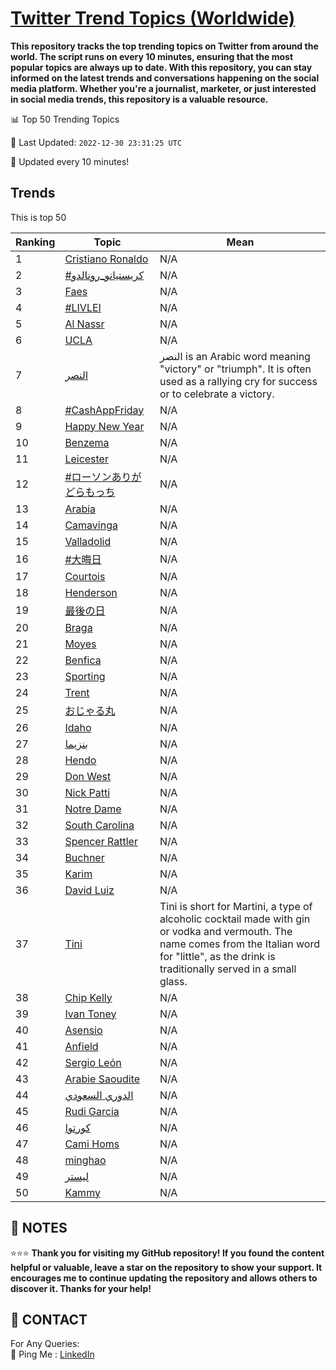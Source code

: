 [Twitter Trend Topics (Worldwide)](https://github.com/ErcinDedeoglu/Twitter-Trend-Topics)
==========

**This repository tracks the top trending topics on Twitter from around the world. 
The script runs on every 10 minutes, ensuring that the most popular topics are always up to date. 
With this repository, you can stay informed on the latest trends and conversations happening on the social media platform. 
Whether you're a journalist, marketer, or just interested in social media trends, this repository is a valuable resource.**


📊 Top 50 Trending Topics

📆 Last Updated: `2022-12-30 23:31:25 UTC`

🔧 Updated every 10 minutes!


## Trends

This is top 50

| Ranking | Topic | Mean |
| ------- | ------------ | ------------ |
| 1 | [Cristiano Ronaldo](http://twitter.com/search?q=Cristiano+Ronaldo) | N/A |
| 2 | [#كريستيانو_رونالدو](http://twitter.com/search?q=%23%d9%83%d8%b1%d9%8a%d8%b3%d8%aa%d9%8a%d8%a7%d9%86%d9%88_%d8%b1%d9%88%d9%86%d8%a7%d9%84%d8%af%d9%88) | N/A |
| 3 | [Faes](http://twitter.com/search?q=Faes) | N/A |
| 4 | [#LIVLEI](http://twitter.com/search?q=%23LIVLEI) | N/A |
| 5 | [Al Nassr](http://twitter.com/search?q=Al+Nassr) | N/A |
| 6 | [UCLA](http://twitter.com/search?q=UCLA) | N/A |
| 7 | [النصر](http://twitter.com/search?q=%d8%a7%d9%84%d9%86%d8%b5%d8%b1) | النصر is an Arabic word meaning "victory" or "triumph". It is often used as a rallying cry for success or to celebrate a victory. |
| 8 | [#CashAppFriday](http://twitter.com/search?q=%23CashAppFriday) | N/A |
| 9 | [Happy New Year](http://twitter.com/search?q=Happy+New+Year) | N/A |
| 10 | [Benzema](http://twitter.com/search?q=Benzema) | N/A |
| 11 | [Leicester](http://twitter.com/search?q=Leicester) | N/A |
| 12 | [#ローソンありがどらもっち](http://twitter.com/search?q=%23%e3%83%ad%e3%83%bc%e3%82%bd%e3%83%b3%e3%81%82%e3%82%8a%e3%81%8c%e3%81%a9%e3%82%89%e3%82%82%e3%81%a3%e3%81%a1) | N/A |
| 13 | [Arabia](http://twitter.com/search?q=Arabia) | N/A |
| 14 | [Camavinga](http://twitter.com/search?q=Camavinga) | N/A |
| 15 | [Valladolid](http://twitter.com/search?q=Valladolid) | N/A |
| 16 | [#大晦日](http://twitter.com/search?q=%23%e5%a4%a7%e6%99%a6%e6%97%a5) | N/A |
| 17 | [Courtois](http://twitter.com/search?q=Courtois) | N/A |
| 18 | [Henderson](http://twitter.com/search?q=Henderson) | N/A |
| 19 | [最後の日](http://twitter.com/search?q=%e6%9c%80%e5%be%8c%e3%81%ae%e6%97%a5) | N/A |
| 20 | [Braga](http://twitter.com/search?q=Braga) | N/A |
| 21 | [Moyes](http://twitter.com/search?q=Moyes) | N/A |
| 22 | [Benfica](http://twitter.com/search?q=Benfica) | N/A |
| 23 | [Sporting](http://twitter.com/search?q=Sporting) | N/A |
| 24 | [Trent](http://twitter.com/search?q=Trent) | N/A |
| 25 | [おじゃる丸](http://twitter.com/search?q=%e3%81%8a%e3%81%98%e3%82%83%e3%82%8b%e4%b8%b8) | N/A |
| 26 | [Idaho](http://twitter.com/search?q=Idaho) | N/A |
| 27 | [بنزيما](http://twitter.com/search?q=%d8%a8%d9%86%d8%b2%d9%8a%d9%85%d8%a7) | N/A |
| 28 | [Hendo](http://twitter.com/search?q=Hendo) | N/A |
| 29 | [Don West](http://twitter.com/search?q=Don+West) | N/A |
| 30 | [Nick Patti](http://twitter.com/search?q=Nick+Patti) | N/A |
| 31 | [Notre Dame](http://twitter.com/search?q=Notre+Dame) | N/A |
| 32 | [South Carolina](http://twitter.com/search?q=South+Carolina) | N/A |
| 33 | [Spencer Rattler](http://twitter.com/search?q=Spencer+Rattler) | N/A |
| 34 | [Buchner](http://twitter.com/search?q=Buchner) | N/A |
| 35 | [Karim](http://twitter.com/search?q=Karim) | N/A |
| 36 | [David Luiz](http://twitter.com/search?q=David+Luiz) | N/A |
| 37 | [Tini](http://twitter.com/search?q=Tini) | Tini is short for Martini, a type of alcoholic cocktail made with gin or vodka and vermouth. The name comes from the Italian word for "little", as the drink is traditionally served in a small glass. |
| 38 | [Chip Kelly](http://twitter.com/search?q=Chip+Kelly) | N/A |
| 39 | [Ivan Toney](http://twitter.com/search?q=Ivan+Toney) | N/A |
| 40 | [Asensio](http://twitter.com/search?q=Asensio) | N/A |
| 41 | [Anfield](http://twitter.com/search?q=Anfield) | N/A |
| 42 | [Sergio León](http://twitter.com/search?q=Sergio+Le%c3%b3n) | N/A |
| 43 | [Arabie Saoudite](http://twitter.com/search?q=Arabie+Saoudite) | N/A |
| 44 | [الدوري السعودي](http://twitter.com/search?q=%d8%a7%d9%84%d8%af%d9%88%d8%b1%d9%8a+%d8%a7%d9%84%d8%b3%d8%b9%d9%88%d8%af%d9%8a) | N/A |
| 45 | [Rudi Garcia](http://twitter.com/search?q=Rudi+Garcia) | N/A |
| 46 | [كورتوا](http://twitter.com/search?q=%d9%83%d9%88%d8%b1%d8%aa%d9%88%d8%a7) | N/A |
| 47 | [Cami Homs](http://twitter.com/search?q=Cami+Homs) | N/A |
| 48 | [minghao](http://twitter.com/search?q=minghao) | N/A |
| 49 | [ليستر](http://twitter.com/search?q=%d9%84%d9%8a%d8%b3%d8%aa%d8%b1) | N/A |
| 50 | [Kammy](http://twitter.com/search?q=Kammy) | N/A |




## 📝 NOTES

⭐⭐⭐ **Thank you for visiting my GitHub repository! If you found the content helpful or valuable, leave a star on the repository to show your support. It encourages me to continue updating the repository and allows others to discover it. Thanks for your help!**

## 📨 CONTACT

 For Any Queries:  
            🏓 Ping Me : [LinkedIn](https://www.linkedin.com/in/ercindedeoglu/)